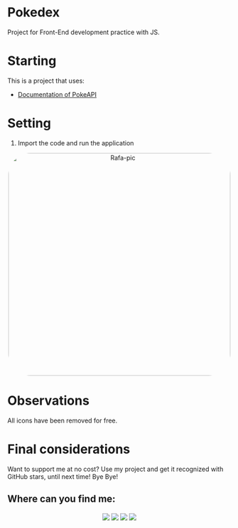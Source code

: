# Pokedex

Project for Front-End development practice with JS.

# Starting

This is a project that uses:

- [Documentation of PokeAPI](https://https://pokeapi.co/) 

# Setting
1. Import the code and run the application
<div align="center">
     <img align="center" alt="Rafa-pic" height="500" style="border-radius:50px;" src="https://cdn.discordapp.com/attachments/971779446862385162/1103501690407235734/pokedex.jpg">
 </div>
 
# Observations
All icons have been removed for free.

# Final considerations
Want to support me at no cost? Use my project and get it recognized with GitHub stars, until next time! Bye Bye!

## Where can you find me:
</div> 
<div align="center"> 
 
  <a href="https://wa.me/5581992006647?text=Ola!%20Vi%20Seu%20perfil%20no%20GitHub!" target="_blank"><img align="center" src="https://img.shields.io/badge/WhatsApp-25D366?style=for-the-badge&logo=whatsapp&logoColor=white" target="_blank"></a>
  <a href="https://t.me/PNascimentoDev" target="_blank"><img align="center" src="https://img.shields.io/badge/Telegram-2CA5E0?style=for-the-badge&logo=telegram&logoColor=white" target="_blank"></a>
  <a href = "mailto:pnmelo2808@gmail.com"><img align="center" src="https://img.shields.io/badge/-Gmail-%23333?style=for-the-badge&logo=gmail&logoColor=white" target="_blank"></a>
  <a href="https://www.linkedin.com/in/pnascimentodev/" target="_blank"><img align="center" src="https://img.shields.io/badge/-LinkedIn-%230077B5?style=for-the-badge&logo=linkedin&logoColor=white" target="_blank"></a> 
</div>
